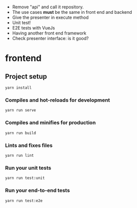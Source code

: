 #
- Remove "api" and call it repository.
- The use cases **must** be the same in front end and backend
- Give the presenter in execute method
- Unit test!
- E2E tests with VueJs
- Having another front end framework
- Check presenter interface: is it good?

# frontend

## Project setup
```
yarn install
```

### Compiles and hot-reloads for development
```
yarn run serve
```

### Compiles and minifies for production
```
yarn run build
```

### Lints and fixes files
```
yarn run lint
```

### Run your unit tests
```
yarn run test:unit
```

### Run your end-to-end tests
```
yarn run test:e2e
```
